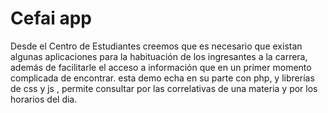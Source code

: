 # Cefai app
Desde el Centro de Estudiantes creemos que es necesario que existan algunas aplicaciones para la habituación de los ingresantes a la carrera, además de facilitarle el acceso a información que en un primer momento complicada de encontrar. esta demo echa en su parte con php, y librerías de css y js , permite consultar por las correlativas de una materia y por los horarios del dia.
